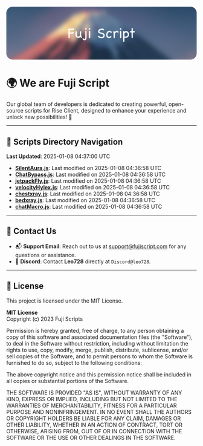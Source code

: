 ![Banner](.github/b.webp)

# 🌍 **We are Fuji Script**

Our global team of developers is dedicated to creating powerful, open-source scripts for Rise Client, designed to enhance your experience and unlock new possibilities! 🌟

---
<!-- SCRIPTS_NAVIGATION_START -->
## 📂 **Scripts Directory Navigation**

**Last Updated**: 2025-01-08 04:37:00 UTC

- **[SilentAura.js](scripts/SilentAura.js)**: Last modified on 2025-01-08 04:36:58 UTC
- **[ChatBypass.js](scripts/ChatBypass.js)**: Last modified on 2025-01-08 04:36:58 UTC
- **[jetpackFly.js](scripts/jetpackFly.js)**: Last modified on 2025-01-08 04:36:58 UTC
- **[velocityHylex.js](scripts/velocityHylex.js)**: Last modified on 2025-01-08 04:36:58 UTC
- **[chestxray.js](scripts/chestxray.js)**: Last modified on 2025-01-08 04:36:58 UTC
- **[bedxray.js](scripts/bedxray.js)**: Last modified on 2025-01-08 04:36:58 UTC
- **[chatMacro.js](scripts/chatMacro.js)**: Last modified on 2025-01-08 04:36:58 UTC

<!-- SCRIPTS_NAVIGATION_END -->

---

## 💬 **Contact Us**  
- 📬 **Support Email**: Reach out to us at [support@fujiscript.com](mailto:support@fujiscript.com) for any questions or assistance.  
- 💬 **Discord**: Contact **Leo728** directly at `Discord@leo728`.

---

## 📜 **License**

This project is licensed under the MIT License.  

**MIT License**  
Copyright (c) 2023 Fuji Scripts  

Permission is hereby granted, free of charge, to any person obtaining a copy of this software and associated documentation files (the "Software"), to deal in the Software without restriction, including without limitation the rights to use, copy, modify, merge, publish, distribute, sublicense, and/or sell copies of the Software, and to permit persons to whom the Software is furnished to do so, subject to the following conditions:  

The above copyright notice and this permission notice shall be included in all copies or substantial portions of the Software.  

THE SOFTWARE IS PROVIDED "AS IS", WITHOUT WARRANTY OF ANY KIND, EXPRESS OR IMPLIED, INCLUDING BUT NOT LIMITED TO THE WARRANTIES OF MERCHANTABILITY, FITNESS FOR A PARTICULAR PURPOSE AND NONINFRINGEMENT. IN NO EVENT SHALL THE AUTHORS OR COPYRIGHT HOLDERS BE LIABLE FOR ANY CLAIM, DAMAGES OR OTHER LIABILITY, WHETHER IN AN ACTION OF CONTRACT, TORT OR OTHERWISE, ARISING FROM, OUT OF OR IN CONNECTION WITH THE SOFTWARE OR THE USE OR OTHER DEALINGS IN THE SOFTWARE.  
